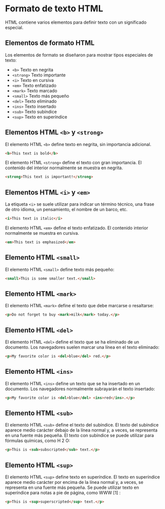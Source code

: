 # Formato de texto HTML

HTML contiene varios elementos para definir texto con un significado especial.

## Elementos de formato HTML
Los elementos de formato se diseñaron para mostrar tipos especiales de texto:

- `<b>` Texto en negrita
- `<strong>` Texto importante
- `<i>` Texto en cursiva
- `<em>` Texto enfatizado
- `<mark>` Texto marcado
- `<small>` Texto más pequeño
- `<del>` Texto eliminado
- `<ins>` Texto insertado
- `<sub>` Texto subíndice
- `<sup>` Texto en superíndice

## Elementos HTML `<b>` y `<strong>`
El elemento HTML `<b>` define texto en negrita, sin importancia adicional.
```html
<b>This text is bold</b>
```
El elemento HTML `<strong>` define el texto con gran importancia. El contenido del interior normalmente se muestra en negrita.
```html
<strong>This text is important!</strong>
```

## Elementos HTML `<i>` y `<em>`

La etiqueta `<i>` se suele utilizar para indicar un término técnico, una frase de otro idioma, un pensamiento, el nombre de un barco, etc.
```html
<i>This text is italic</i>
```
El elemento HTML `<em>` define el texto enfatizado. El contenido interior normalmente se muestra en cursiva.
```html
<em>This text is emphasized</em>
```
## Elemento HTML `<small>`

El elemento HTML `<small>` define texto más pequeño:
```html
<small>This is some smaller text.</small>
```
## Elemento HTML `<mark>`
El elemento HTML `<mark>` define el texto que debe marcarse o resaltarse:
```html
<p>Do not forget to buy <mark>milk</mark> today.</p>
```
## Elemento HTML `<del>`
El elemento HTML `<del>` define el texto que se ha eliminado de un documento. Los navegadores suelen marcar una línea en el texto eliminado:
```html
<p>My favorite color is <del>blue</del> red.</p>
```
## Elemento HTML `<ins>`
El elemento HTML `<ins>` define un texto que se ha insertado en un documento. Los navegadores normalmente subrayarán el texto insertado:
```html
<p>My favorite color is <del>blue</del> <ins>red</ins>.</p>
```
## Elemento HTML `<sub>`

El elemento HTML `<sub>` define el texto del subíndice. El texto del subíndice aparece medio carácter debajo de la línea normal y, a veces, se representa en una fuente más pequeña. El texto con subíndice se puede utilizar para fórmulas químicas, como H 2 O:
```html
<p>This is <sub>subscripted</sub> text.</p>
```
## Elemento HTML `<sup>`
El elemento HTML `<sup>` define texto en superíndice. El texto en superíndice aparece medio carácter por encima de la línea normal y, a veces, se representa en una fuente más pequeña. Se puede utilizar texto en superíndice para notas a pie de página, como WWW [1] :
```html
<p>This is <sup>superscripted</sup> text.</p>
```